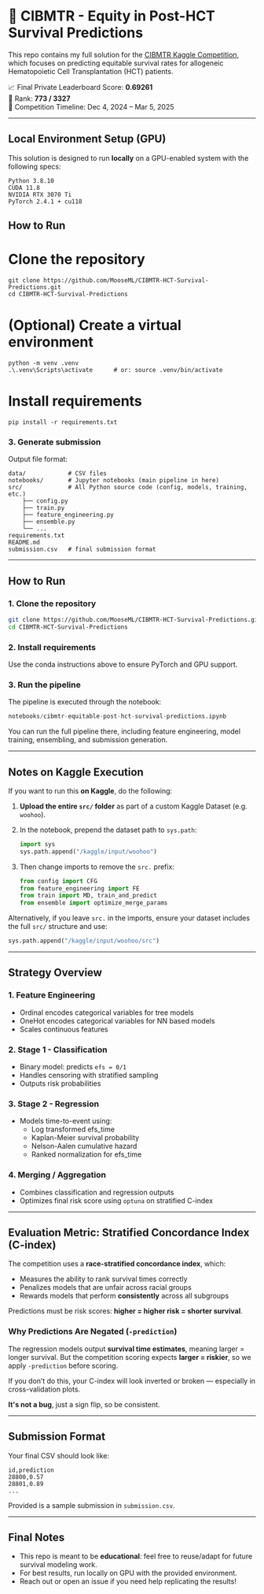 # 🧬 CIBMTR - Equity in Post-HCT Survival Predictions

This repo contains my full solution for the [CIBMTR Kaggle Competition](https://www.kaggle.com/competitions/equity-post-HCT-survival-predictions), which focuses on predicting equitable survival rates for allogeneic Hematopoietic Cell Transplantation (HCT) patients.

📈 Final Private Leaderboard Score: **0.69261**  
🏅 Rank: **773 / 3327**  
📅 Competition Timeline: Dec 4, 2024 – Mar 5, 2025

---

## Local Environment Setup (GPU)

This solution is designed to run **locally** on a GPU-enabled system with the following specs:

```
Python 3.8.10
CUDA 11.8
NVIDIA RTX 3070 Ti
PyTorch 2.4.1 + cu118
```

## How to Run

# Clone the repository
```
git clone https://github.com/MooseML/CIBMTR-HCT-Survival-Predictions.git
cd CIBMTR-HCT-Survival-Predictions
```
# (Optional) Create a virtual environment
```
python -m venv .venv
.\.venv\Scripts\activate      # or: source .venv/bin/activate
```
# Install requirements
```
pip install -r requirements.txt
```
### 3. Generate submission

Output file format:

```
data/            # CSV files 
notebooks/       # Jupyter notebooks (main pipeline in here)
src/             # All Python source code (config, models, training, etc.)
    ├── config.py
    ├── train.py
    ├── feature_engineering.py
    ├── ensemble.py
    └── ...
requirements.txt
README.md
submission.csv   # final submission format
```

---

## How to Run

### 1. Clone the repository

```bash
git clone https://github.com/MooseML/CIBMTR-HCT-Survival-Predictions.git
cd CIBMTR-HCT-Survival-Predictions
```

### 2. Install requirements

Use the conda instructions above to ensure PyTorch and GPU support.

### 3. Run the pipeline

The pipeline is executed through the notebook:

```python
notebooks/cibmtr-equitable-post-hct-survival-predictions.ipynb
```

You can run the full pipeline there, including feature engineering, model training, ensembling, and submission generation.

---

## Notes on Kaggle Execution

If you want to run this **on Kaggle**, do the following:

1. **Upload the entire `src/` folder** as part of a custom Kaggle Dataset (e.g. `woohoo`).
2. In the notebook, prepend the dataset path to `sys.path`:
   ```python
   import sys
   sys.path.append("/kaggle/input/woohoo")
   ```

3. Then change imports to remove the `src.` prefix:
   ```python
   from config import CFG
   from feature_engineering import FE
   from train import MD, train_and_predict
   from ensemble import optimize_merge_params
   ```

Alternatively, if you leave `src.` in the imports, ensure your dataset includes the full `src/` structure and use:

```python
sys.path.append("/kaggle/input/woohoo/src")
```

---

## Strategy Overview

### 1. **Feature Engineering**
- Ordinal encodes categorical variables for tree models
- OneHot encodes categorical variables for NN based models
- Scales continuous features

### 2. **Stage 1 - Classification**
- Binary model: predicts `efs = 0/1`
- Handles censoring with stratified sampling
- Outputs risk probabilities

### 3. **Stage 2 - Regression**
- Models time-to-event using:
  - Log transformed efs_time 
  - Kaplan-Meier survival probability
  - Nelson-Aalen cumulative hazard
  - Ranked normalization for efs_time

### 4. **Merging / Aggregation**
- Combines classification and regression outputs
- Optimizes final risk score using `optuna` on stratified C-index

---

## Evaluation Metric: Stratified Concordance Index (C-index)

The competition uses a **race-stratified concordance index**, which:
- Measures the ability to rank survival times correctly
- Penalizes models that are unfair across racial groups
- Rewards models that perform **consistently** across all subgroups

Predictions must be risk scores: **higher = higher risk = shorter survival**.

### Why Predictions Are Negated (`-prediction`)

The regression models output **survival time estimates**, meaning larger = longer survival. But the competition scoring expects **larger = riskier**, so we apply `-prediction` before scoring.

If you don’t do this, your C-index will look inverted or broken — especially in cross-validation plots.

**It's not a bug**, just a sign flip, so be consistent.

---

## Submission Format

Your final CSV should look like:

```
id,prediction
28800,0.57
28801,0.89
...
```

Provided is a sample submission in `submission.csv`.

---

## Final Notes

- This repo is meant to be **educational**: feel free to reuse/adapt for future survival modeling work.
- For best results, run locally on GPU with the provided environment.
- Reach out or open an issue if you need help replicating the results!
